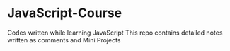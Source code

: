 # JavaScript-Course
Codes written while learning JavaScript
This repo contains detailed notes written as comments and Mini Projects
